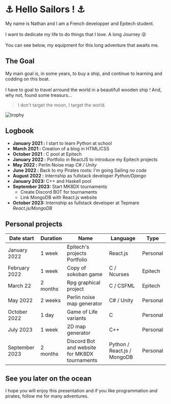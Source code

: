 # ⚓ Hello Sailors ! ⚓

My name is Nathan and I am a French developper and Epitech student.\
\
I want to dedicate my life to do things that I love. A long Journey 😜\
\
You can see below, my equipment for this long adventure that awaits me.

## The Goal
My main goal is, in some years, to buy a ship, and continue to learning and codding on this boat.\
\
I have to goal to travel arround the world in a beautifull wooden ship ! And, why not, found some treasurs...

> I don't target the moon, I target the world.

![trophy](https://github-profile-trophy.vercel.app/?username=donatnathan&theme=gruvbox)

## Logbook

- **January 2021 :** I start to learn Python at school
- **March 2021 :** Creation of a blog in HTML/CSS
- **October 2021** : C pool at Epitech
- **January 2022 :** Portfolio in ReactJS to introduce my Epitech projects
- **May 2022 :** Perlin Noise map *C# / Unity*
- **June 2022 :** Back to my Pirates roots: I'm going Sailing *no code*
- **August 2022 :** Internship as fullstack developer *Python/Django*
- **January 2023:** C++ and Haskell pool
- **September 2023:** Start MK8DX tournaments
  - Create Discord BOT for tournaments
  - Link MongoDB with React.js website
- **October 2023:** Internship as fullstack developer at Tepmare *React.js/MongoDB*

## Personal projects

Date start | Duration | Name | Language | Type
---------- | -------- | ---- | -------- | ----
January 2022 | 1 week | Epitech's projects Portfolio | React.js | Personal
February 2022 | 1 week | Copy of sokoban game | C / Ncurses | Epitech
March 22 | 2 months | Rpg graphical project | C / CSFML | Epitech
May 2022 | 2 weeks | Perlin noise map generator | C# / Unity | Personal
October 2022 | 1 day | Game of Life variants | C | Personal 
July 2023 | 1 week | 2D map generator | C++ | Personal 
September 2023 | 2 months | Discord Bot and website for MK8DX tournaments | Python / React.js / MongoDB | Personal

## See you later on the ocean

I hope you will enjoy this presentation and if you like programmation and pirates, follow me for many adventures.
